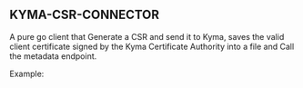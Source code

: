 ## KYMA-CSR-CONNECTOR

A pure go client that Generate a CSR and send it to Kyma, saves the valid client certificate signed by the Kyma Certificate Authority into a file and Call the metadata endpoint.

Example: